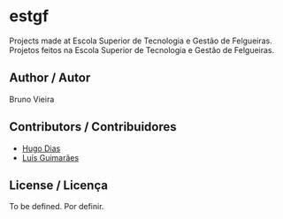 # estgf

Projects made at Escola Superior de Tecnologia e Gestão de Felgueiras.
Projetos feitos na Escola Superior de Tecnologia e Gestão de Felgueiras.

## Author / Autor

Bruno Vieira

## Contributors / Contribuidores

- [Hugo Dias](https://github.com/HugoDs21)
- [Luís Guimarães](https://github.com/obvionaoe)

## License / Licença

To be defined.
Por definir.
